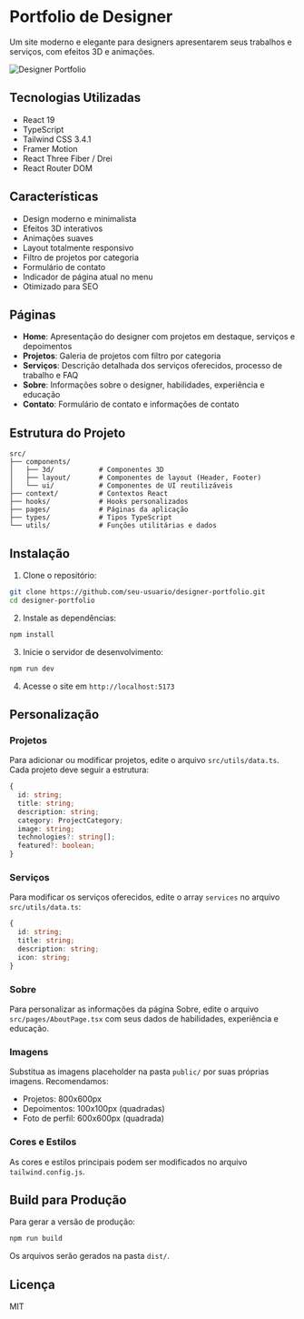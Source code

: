 # Portfolio de Designer

Um site moderno e elegante para designers apresentarem seus trabalhos e serviços, com efeitos 3D e animações.

![Designer Portfolio](https://media.discordapp.net/attachments/847560951523966977/1348737155379236988/image.png?ex=67d08cdc&is=67cf3b5c&hm=3dfa926f798ffce68a814fdc9b8d4b2f87a535c71dd80c9586226de6b4d67c34&=&format=webp&quality=lossless&width=1120&height=568)

## Tecnologias Utilizadas

- React 19
- TypeScript
- Tailwind CSS 3.4.1
- Framer Motion
- React Three Fiber / Drei
- React Router DOM

## Características

- Design moderno e minimalista
- Efeitos 3D interativos
- Animações suaves
- Layout totalmente responsivo
- Filtro de projetos por categoria
- Formulário de contato
- Indicador de página atual no menu
- Otimizado para SEO

## Páginas

- **Home**: Apresentação do designer com projetos em destaque, serviços e depoimentos
- **Projetos**: Galeria de projetos com filtro por categoria
- **Serviços**: Descrição detalhada dos serviços oferecidos, processo de trabalho e FAQ
- **Sobre**: Informações sobre o designer, habilidades, experiência e educação
- **Contato**: Formulário de contato e informações de contato

## Estrutura do Projeto

```
src/
├── components/
│   ├── 3d/           # Componentes 3D
│   ├── layout/       # Componentes de layout (Header, Footer)
│   └── ui/           # Componentes de UI reutilizáveis
├── context/          # Contextos React
├── hooks/            # Hooks personalizados
├── pages/            # Páginas da aplicação
├── types/            # Tipos TypeScript
└── utils/            # Funções utilitárias e dados
```

## Instalação

1. Clone o repositório:

```bash
git clone https://github.com/seu-usuario/designer-portfolio.git
cd designer-portfolio
```

2. Instale as dependências:

```bash
npm install
```

3. Inicie o servidor de desenvolvimento:

```bash
npm run dev
```

4. Acesse o site em `http://localhost:5173`

## Personalização

### Projetos

Para adicionar ou modificar projetos, edite o arquivo `src/utils/data.ts`. Cada projeto deve seguir a estrutura:

```typescript
{
  id: string;
  title: string;
  description: string;
  category: ProjectCategory;
  image: string;
  technologies?: string[];
  featured?: boolean;
}
```

### Serviços

Para modificar os serviços oferecidos, edite o array `services` no arquivo `src/utils/data.ts`:

```typescript
{
  id: string;
  title: string;
  description: string;
  icon: string;
}
```

### Sobre

Para personalizar as informações da página Sobre, edite o arquivo `src/pages/AboutPage.tsx` com seus dados de habilidades, experiência e educação.

### Imagens

Substitua as imagens placeholder na pasta `public/` por suas próprias imagens. Recomendamos:

- Projetos: 800x600px
- Depoimentos: 100x100px (quadradas)
- Foto de perfil: 600x600px (quadrada)

### Cores e Estilos

As cores e estilos principais podem ser modificados no arquivo `tailwind.config.js`.

## Build para Produção

Para gerar a versão de produção:

```bash
npm run build
```

Os arquivos serão gerados na pasta `dist/`.

## Licença

MIT

